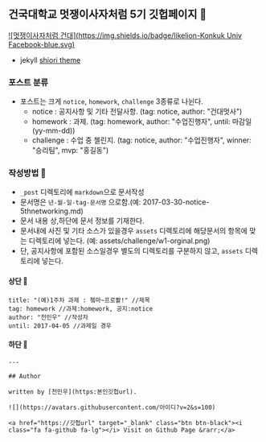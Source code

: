 건국대학교 멋쟁이사자처럼 5기 깃헙페이지 👾
---
[![멋쟁이사자처럼 건대](https://img.shields.io/badge/likelion-Konkuk Univ Facebook-blue.svg)](https://www.facebook.com/likelionkonkuk)

- jekyll [shiori theme](https://github.com/ellekasai/shiori)

### 포스트 분류
- 포스트는 크게 `notice`, `homework`, `challenge` 3종류로 나뉜다. 
    - notice : 공지사항 및 기타 전달사항. (tag: notice, author: "건대멋사")
    - homework : 과제. (tag: homework, author: "수업진행자", until: 마감일(yy-mm-dd))
    - challenge : 수업 중 첼린지. (tag: notice, author: "수업진행자", winner: "승리팀", mvp: "홍길동")

### 작성방법 📝
- `_post` 디렉토리에 `markdown`으로 문서작성
- 문서명은 `년-월-일-tag-문서명` 으로함.(예: 2017-03-30-notice-5thnetworking.md)
- 문서 내용 상,하단에 문서 정보를 기재한다.
- 문서내에 사진 및 기타 소스가 있을경우 `assets` 디렉토리에 해당문서의 항목에 맞는 디렉토리에 넣는다. (예: assets/challenge/w1-orginal.png)
- 단, 공지사항에 포함된 소스일경우 별도의 디렉토리를 구분하지 않고, `assets` 디렉토리에 넣는다.

#### 상단 🔼
```
title: "(예)1주차 과제 : 쳌마~프로퐐!" //제목
tag: homework //과제:homework, 공지:notice
author: "천민우" //작성자
until: 2017-04-05 //과제일 경우
```

#### 하단 🔽
```
---

## Author

written by [천민우](https:본인깃헙url).

![](https://avatars.githubusercontent.com/아이디?v=2&s=100)

<a href="https://깃헙url" target="_blank" class="btn btn-black"><i class="fa fa-github fa-lg"></i> Visit on Github Page &rarr;</a>
```


